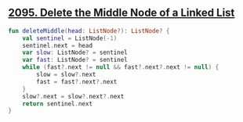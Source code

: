 ## [2095. Delete the Middle Node of a Linked List](https://leetcode.com/problems/delete-the-middle-node-of-a-linked-list)

```kotlin
fun deleteMiddle(head: ListNode?): ListNode? {
    val sentinel = ListNode(-1)
    sentinel.next = head
    var slow: ListNode? = sentinel
    var fast: ListNode? = sentinel
    while (fast?.next != null && fast?.next?.next != null) {
        slow = slow?.next
        fast = fast?.next?.next
    }
    slow?.next = slow?.next?.next
    return sentinel.next
}
```